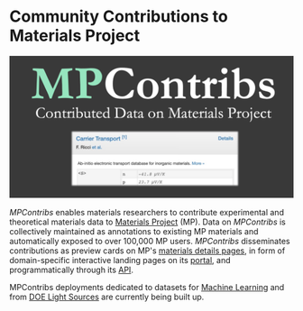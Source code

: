 # Community Contributions to Materials Project

[![banner](MPContribsGithubSocial.png)](https://portal.mpcontribs.org)

*MPContribs* enables materials researchers to contribute experimental and theoretical
materials data to [Materials Project](https://materialsproject.org) (MP).  Data on
*MPContribs* is collectively maintained as annotations to existing MP materials and
automatically exposed to over 100,000 MP users.  *MPContribs* disseminates contributions
as preview cards on MP's [materials details
pages](https://materialsproject.org/materials/mp-22987/#user-contribs), in form of
domain-specific interactive landing pages on its [portal](https://portal.mpcontribs.org),
and programmatically through its [API](https://api.mpcontribs.org).

MPContribs deployments dedicated to datasets for
[Machine Learning](https://ml.materialsproject.org) and from
[DOE Light Sources](https://lightsources.materialsproject.org)
are currently being built up.
